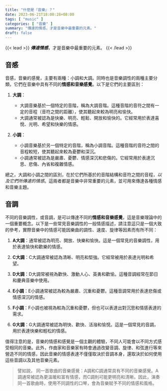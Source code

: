 ```yaml
---
title: "什麼是『音樂』？"
date: 2023-06-21T18:00:28+08:00
tags: [ "music" ]
categories: [ "音樂" ]
summary: "傳達的情感，才是音樂中最重要的元素。"
draft: false
---
```

{{< lead >}}
***傳達情感***，才是音樂中最重要的元素。
{{< /lead >}}

## 音感

音感，音樂的感覺，主要有兩種：小調和大調。同時也是音樂調性的兩種主要分類，它們在音樂中具有不同的**情感和音樂感覺**。以下是它們的主要區別：

 1.  **大調**：
     -   大調音樂基於一個特定的音階，稱為大調音階。這種音階的音符之間有一定的音程（音符之間的距離），使其聽起來較為明亮和愉快。
     -   大調通常被認為是快樂、明亮、輕鬆、開放和愉快的。它經常用於表達喜悅、光明、希望和快樂的情感。

  2. **小調**：
     -   小調音樂基於另一個特定的音階，稱為小調音階。這種音階的音符之間的音程較短，使其聽起來較為憂鬱和深沉。
     -   小調通常被認為是嚴肅、憂鬱、情感深沉和悲傷的。它經常用於表達沉思、悲傷、內省和複雜情感。

總之，大調和小調之間的區別，在於它們所基於的音階結構和音符之間的音程，*以及它們所傳達的情感*。這兩者都是音樂中非常重要的元素，並可用來傳達各種情感和音樂主題。

## 音調

不同的音樂調性，或音調，是可以傳達不同的**情感和音樂感覺**，這是音樂理論中的一個重要概念。以下是一些常見音樂調性的一般情感描述，請注意這只是一個大致的參考，實際音樂中的情感可能因樂曲的調性、速度、旋律等因素而有所不同：

 1.   **A大調**：通常被認為明亮、開放、快樂和愉快。這是一個常見的音樂調性，用於表達愉快和歡樂的情感。

 2.   **C大調**：C大調通常被認為清晰、明亮和堅強。它經常被用於表達光明和希望。

 3.   **D大調**：D大調常被視為歡快、激動人心、英勇和歡愉。這種音調經常在節日和慶典音樂中使用。

 4.   **E小調**：E小調通常被認為較為嚴肅、沉重和憂鬱。這種音調常用於表達悲傷或情感深沉的情感。

 5.   **F小調**：F小調也被視為較為沉重和憂鬱，但也可以表達出對沉思和情感表達的需求。

 6.   **G大調**：G大調通常被認為明快、歡快、活潑和愉悅。這是一個常見的音調，用於表達快樂和輕松的情感。

值得注意的是，音樂的情感和感覺是一個主觀的體驗，不同人可能會以不同方式感受相同的音樂。此外，作曲家和音樂家有時會通過改變音調、旋律、和弦進行等來營造不同的情感，因此音樂的情感表達不僅僅取決於音調本身，還取決於如何使用這些音調以及其他音樂元素。

> 譬如說， 同一首歌曲的音樂感覺：A調和C調通常具有不同的音樂感覺。A調通常被認為更溫暖和富有情感，而C調則可能更明亮和清晰。因此，演奏同一首歌曲時，使用不同調性的口琴，會為音樂賦予不同的情感和風格。


